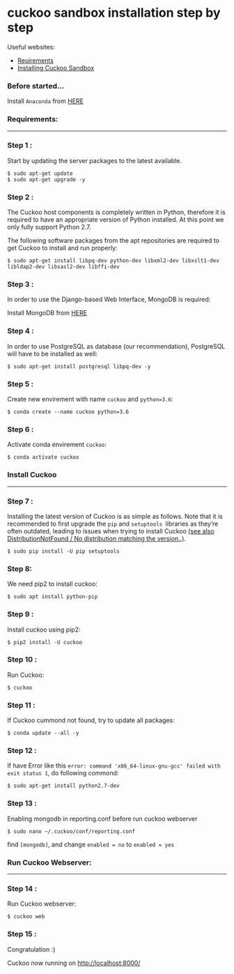 # cuckoo sandbox installation step by step



Useful websites:
- [Reuirements](https://cuckoo.readthedocs.io/en/latest/installation/host/requirements/)
- [Installing Cuckoo Sandbox](https://cuckoo.readthedocs.io/en/latest/installation/host/installation/)


### Before started...
Install `Anaconda` from [HERE](https://linuxhint.com/install-anaconda-ubuntu-22-04/)



### Requirements:
---
### Step 1 : 
Start by updating the server packages to the latest available.

```
$ sudo apt-get update
$ sudo apt-get upgrade -y
```

### Step 2 :
The Cuckoo host components is completely written in Python, therefore it is required to have an appropriate version of Python installed. At this point we only fully support Python 2.7.

The following software packages from the apt repositories are required to get Cuckoo to install and run properly:

```
$ sudo apt-get install libpq-dev python-dev libxml2-dev libxslt1-dev libldap2-dev libsasl2-dev libffi-dev
```


### Step 3 :
In order to use the Django-based Web Interface, MongoDB is required:

Install MongoDB from [HERE](https://www.mongodb.com/docs/manual/tutorial/install-mongodb-on-ubuntu/)

### Step 4 :
In order to use PostgreSQL as database (our recommendation), PostgreSQL will have to be installed as well:

```
$ sudo apt-get install postgresql libpq-dev -y
```

### Step 5 :
Create new envirement with name `cuckoo` and `python=3.6`:

```
$ conda create --name cuckoo python=3.6
```

### Step 6 : 
Activate conda envirement `cuckoo`:

```
$ conda activate cuckoo
```
### Install Cuckoo
---
### Step 7 : 
Installing the latest version of Cuckoo is as simple as follows. Note that it is recommended to first upgrade the `pip` and `setuptools `libraries as they’re often outdated, leading to issues when trying to install Cuckoo [(see also DistributionNotFound / No distribution matching the version..)](https://cuckoo.readthedocs.io/en/latest/faq/#pip-install-issue).

```
$ sudo pip install -U pip setuptools
```

### Step 8:
We need pip2 to install cuckoo:
```
$ sudo apt install python-pip
```

### Step 9 :
Install cuckoo using pip2:

```
$ pip2 install -U cuckoo
```

### Step 10 :
Run Cuckoo:
```
$ cuckoo
```


### Step 11 :
If Cuckoo cummond not found, try to update all packages:
```
$ conda update --all -y
```

### Step 12 :
If have Error like this `error: command 'x86_64-linux-gnu-gcc' failed with exit status 1`, do following commond:
```
$ sudo apt-get install python2.7-dev
```

### Step 13 :
Enabling mongodb in reporting.conf before run cuckoo webserver
```
$ sudo nano ~/.cuckoo/conf/reporting.conf
```

find `[mongodb]`, and change `enabled = no` to `enabled = yes`

### Run Cuckoo Webserver:
---
### Step 14 :
Run Cuckoo webserver:
```
$ cuckoo web
```

### Step 15 :
Congratulation :)

Cuckoo now running on [http://localhost:8000/](http://localhost:8000/)
